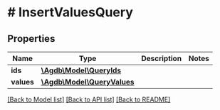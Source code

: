 # # InsertValuesQuery

## Properties

Name | Type | Description | Notes
------------ | ------------- | ------------- | -------------
**ids** | [**\Agdb\Model\QueryIds**](QueryIds.md) |  |
**values** | [**\Agdb\Model\QueryValues**](QueryValues.md) |  |

[[Back to Model list]](../../README.md#models) [[Back to API list]](../../README.md#endpoints) [[Back to README]](../../README.md)
